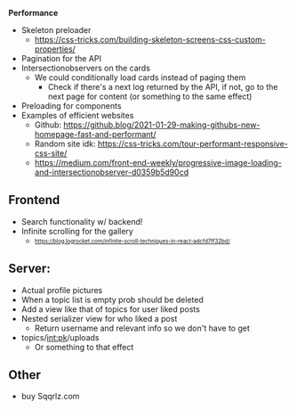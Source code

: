 **Performance**

-   Skeleton preloader
    -   https://css-tricks.com/building-skeleton-screens-css-custom-properties/
-   Pagination for the API
-   Intersectionobservers on the cards
    -   We could conditionally load cards instead of paging them
        -   Check if there's a next log returned by the API, if not, go to the next page for content (or something to the same effect)
-   Preloading for components
-   Examples of efficient websites
    -   Github: https://github.blog/2021-01-29-making-githubs-new-homepage-fast-and-performant/
    -   Random site idk: https://css-tricks.com/tour-performant-responsive-css-site/
    -   https://medium.com/front-end-weekly/progressive-image-loading-and-intersectionobserver-d0359b5d90cd

## **Frontend**

-   Search functionality w/ backend!
-   Infinite scrolling for the gallery
    -   <sub><sup>https://blog.logrocket.com/infinite-scroll-techniques-in-react-adcfd7ff32bd/</sub></sup>

## **Server:**

-   Actual profile pictures
-   When a topic list is empty prob should be deleted
-   Add a view like that of topics for user liked posts
-   Nested serializer view for who liked a post
    -   Return username and relevant info so we don't have to get
-   topics/<int:pk>/uploads
    -   Or something to that effect

## **Other**

-   buy Sqqrlz.com
